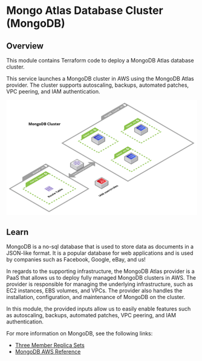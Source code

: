 # Mongo Atlas Database Cluster (MongoDB)

## Overview

This module contains Terraform code to deploy a MongoDB Atlas database cluster.

This service launches a MongoDB cluster in AWS using the MongoDB Atlas provider. The cluster supports autoscaling, backups, automated patches, VPC peering, and IAM authentication.

<!-- Image or Arch diagram -->

![Cloud Craft MongoDB Module Diagram](../../_docs/tf-mongodb-module-diagram.png)

## Learn

<!-- A few references to MongoDB (documentation, blog, etc...) -->

MongoDB is a no-sql database that is used to store data as documents in a JSON-like format. It is a popular database for web applications and is used by companies such as Facebook, Google, eBay, and us!

In regards to the supporting infrastructure, the MongoDB Atlas provider is a PaaS that allows us to deploy fully managed MongoDB clusters in AWS. The provider is responsible for managing the underlying infrastructure, such as EC2 instances, EBS volumes, and VPCs. The provider also handles the installation, configuration, and maintenance of MongoDB on the cluster.

In this module, the provided inputs allow us to easily enable features such as autoscaling, backups, automated patches, VPC peering, and IAM authentication.

For more information on MongoDB, see the following links:

- [Three Member Replica Sets](https://www.mongodb.com/docs/manual/core/replica-set-architecture-three-members/)
- [MongoDB AWS Reference](https://www.mongodb.com/docs/atlas/reference/amazon-aws/)
